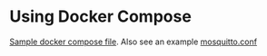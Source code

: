 # Using Docker Compose

[Sample docker compose file](./playnite-web.docker-compose.yaml). Also see an example [mosquitto.conf](./mosquitto.conf)
